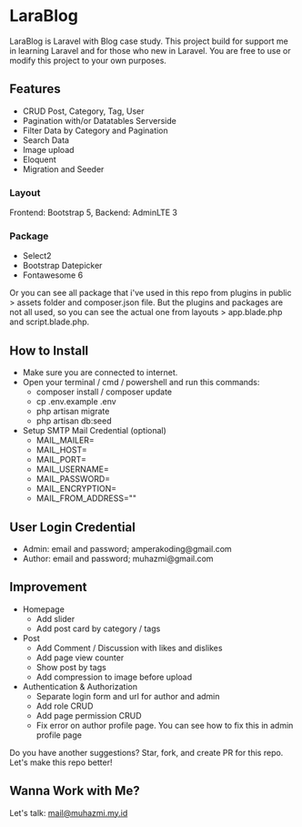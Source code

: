 <h1>LaraBlog</h1>
LaraBlog is Laravel with Blog case study. This project build for support me in learning Laravel and for those who new in Laravel. You are free to use or modify this project to your own purposes. 

<h2>Features</h2>
<ul>
    <li>CRUD Post, Category, Tag, User</li>
    <li>Pagination with/or Datatables Serverside</li>
    <li>Filter Data by Category and Pagination</li>
    <li>Search Data</li>
    <li>Image upload </li>
    <li>Eloquent</li>
    <li>Migration and Seeder</li>
</ul>

<h3>Layout</h3>
Frontend: Bootstrap 5, Backend: AdminLTE 3

<h3>Package</h3>
<ul>
    <li>Select2</li>
    <li>Bootstrap Datepicker</li>
    <li>Fontawesome 6</li>
</ul>

Or you can see all package that i've used in this repo from plugins in public > assets folder and composer.json file. But the plugins and packages are not all used, so you can see the actual one from layouts > app.blade.php and script.blade.php.

<h2>How to Install</h2>
<ul>
    <li>Make sure you are connected to internet.</li>
    <li>Open your terminal / cmd / powershell and run this commands:
        <ul>
            <li>composer install / composer update</li>
            <li>cp .env.example .env</li>
            <li>php artisan migrate</li>
            <li>php artisan db:seed</li>
        </ul>
    </li>
    <li>Setup SMTP Mail Credential (optional)
        <ul>
            <li>MAIL_MAILER=</li>
            <li>MAIL_HOST=</li>
            <li>MAIL_PORT=</li>
            <li>MAIL_USERNAME=</li>
            <li>MAIL_PASSWORD=</li>
            <li>MAIL_ENCRYPTION=</li>
            <li>MAIL_FROM_ADDRESS=""</li>
        </ul>
    </li>
</ul>

<h2>User Login Credential</h2>
<ul>
    <li>Admin: email and password; amperakoding@gmail.com</li>
    <li>Author: email and password; muhazmi@gmail.com</li>
</ul>

<h2>Improvement</h2>
<ul>
    <li>Homepage
        <ul>
            <li>Add slider</li>
            <li>Add post card by category / tags</li>
        </ul>
    </li>
    <li>Post
        <ul>
            <li>Add Comment / Discussion with likes and dislikes</li>
            <li>Add page view counter</li>
            <li>Show post by tags</li>
            <li>Add compression to image before upload</li>
        </ul>
    </li>
    <li>Authentication & Authorization
        <ul>
            <li>Separate login form and url for author and admin</li>
            <li>Add role CRUD</li>
            <li>Add page permission CRUD</li>
            <li>Fix error on author profile page. You can see how to fix this in admin profile page</li>
        </ul>
    </li>
</ul>

Do you have another suggestions? Star, fork, and create PR for this repo. Let's make this repo better!

<h2>Wanna Work with Me?</h2>
Let's talk: <a href="mailto: mail@muhazmi.my.id">mail@muhazmi.my.id</a>
